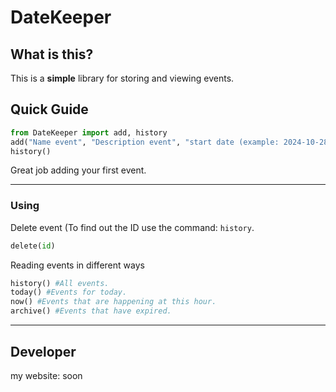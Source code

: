 # DateKeeper 

## What is this? 
This is a **simple** library for storing and viewing events.

## Quick Guide 
```python
from DateKeeper import add, history
add("Name event", "Description event", "start date (example: 2024-10-28 10:00)", "end date(example: 2024-10-30 20:00)")
history()
```
Great job adding your first event. 

---

### Using
Delete event (To find out the ID use the command: `history`. 
```python
delete(id)
```
Reading events in different ways
```python
history() #All events.
today() #Events for today.
now() #Events that are happening at this hour.
archive() #Events that have expired.
```
---
## Developer 
my website: soon